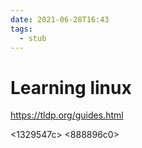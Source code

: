 ```yaml
---
date: 2021-06-28T16:43
tags: 
  - stub
---
```


# Learning linux

https://tldp.org/guides.html

<1329547c>
<fc639d9d> 
<888896c0> 
